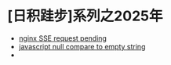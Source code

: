 # [日积跬步]系列之2025年



* [nginx SSE request pending](./nginx-sse-pending.md)
* [javascript null compare to empty string](./javascript-null-empty-string.md)
* 
